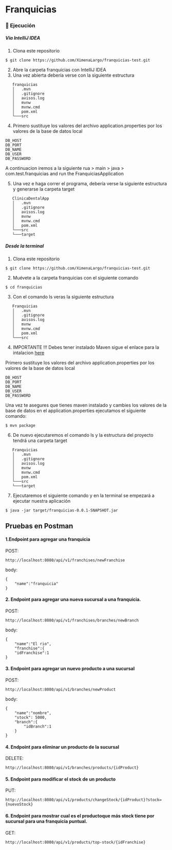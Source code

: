 # Franquicias

### 🌟 Ejecución

#####  Via IntelliJ IDEA

1. Clona este repositorio
```
$ git clone https://github.com/XimenaLargo/franquicias-test.git
```
2. Abre la carpeta franquicias con IntelliJ IDEA
3. Una vez abierta debería verse con la siguiente estructura
```
   franquicias
   │   .mvn
   │   .gitignore
   │   avisos.log
   │   mvnw
   │   mvnw.cmd
   │   pom.xml
   └───src
```
4. Primero sustituye los valores del archivo application.properties por los valores de la base de datos local
```
DB_HOST
DB_PORT
DB_NAME
DB_USER
DB_PASSWORD
```
A continuacion iremos a la siguiente rua > main > java > com.test.franquicias and run the FranquiciasApplication

5. Una vez e haga correr el programa, debería verse la siguiente estructura y generarse la carpeta target
```
   ClinicaDentalApp
   │   .mvn
   │   .gitignore
   │   avisos.log
   │   mvnw
   │   mvnw.cmd
   │   pom.xml
   └───src
   └───target
```
#####  Desde la terminal

1. Clona este repositorio
```
$ git clone https://github.com/XimenaLargo/franquicias-test.git
```
2. Muévete a la carpeta franquicias con el siguiente comando
```
$ cd franquicias
```
3. Con el comando ls veras la siguiente estructura
```
   Franquicias
   │   .mvn
   │   .gitignore
   │   avisos.log
   │   mvnw
   │   mvnw.cmd
   │   pom.xml
   └───src
```
4. IMPORTANTE !!! Debes tener instalado Maven sigue el enlace para la intalacion  [here](https://maven.apache.org/install.html)

Primero sustituye los valores del archivo application.properties por los valores de la base de datos local
```
DB_HOST
DB_PORT
DB_NAME
DB_USER
DB_PASSWORD
```
Una vez te asegures que tienes maven instalado y cambies los valores de la base de datos en el application.properties  ejecutamos el siguiente comando:
```
$ mvn package
```
6. De nuevo ejecutaremos el comando ls y la estructura del proyecto tendrá una carpeta target
```
   Franquicias
   │   .mvn
   │   .gitignore
   │   avisos.log
   │   mvnw
   │   mvnw.cmd
   │   pom.xml
   └───src
   └───target
```
7. Ejecutaremos el siguiente comando y en la terminal se empezará a ejecutar nuestra aplicación
```
$ java -jar target/franquicias-0.0.1-SNAPSHOT.jar
```

## Pruebas en Postman


#### 1.Endpoint para agregar una franquicia
POST:
```
http://localhost:8080/api/v1/franchises/newFranchise
```
body:
```
{
    "name":"franquicia"
}
```
#### 2. Endpoint para agregar una nueva sucursal a una franquicia.
POST:
```
http://localhost:8080/api/v1/franchises/branches/newBranch
```
body:
```
{
    "name":"El rio",
    "franchise":{
    "idFranchise":1
}
```
#### 3. Endpoint para agregar un nuevo producto a una sucursal
POST:
```
http://localhost:8080/api/v1/branches/newProduct
```
body:
```
{
    "name":"nombre",
    "stock": 5000,
    "branch":{
        "idBranch":1
    }
}
```
#### 4. Endpoint para eliminar un producto de la sucursal
DELETE:
```
http://localhost:8080/api/v1/branches/products/{idProduct}
```

#### 5. Endpoint para modificar el stock de un producto
PUT:
```
http://localhost:8080/api/v1/products/changeStock/{idProduct}?stock={nuevoStock}
```

#### 6. Endpoint para mostrar cual es el productoque más stock tiene por sucursal para una franquicia puntual.
GET:
```
http://localhost:8080/api/v1/products/top-stock/{idFranchise}
```
